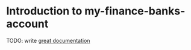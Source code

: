 # Introduction to my-finance-banks-account

TODO: write [great documentation](http://jacobian.org/writing/what-to-write/)
